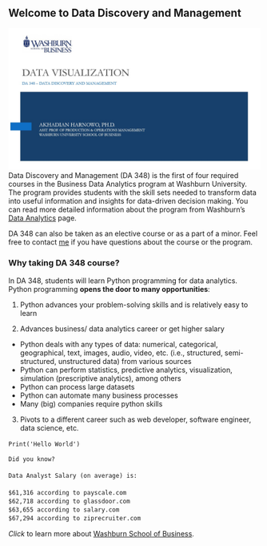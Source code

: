 ## Welcome to Data Discovery and Management

![Image of DA348 Cover](da348.jpg "welcome to DA348")
Data Discovery and Management (DA 348) is the first of four required courses in the Business Data Analytics program at Washburn University. The program provides students with the skill sets needed to transform data into useful information and insights for data-driven decision making. You can read more detailed information about the program from Washburn’s   [Data Analytics](https://www.washburn.edu/academics/college-schools/business/bba-data-analytics.html) page. 

DA 348 can also be taken as an elective course or as a part of a minor. Feel free to contact [me](mailto:akhadian.harnowo@washburn.edu) if you have questions about the course or the program.

### Why taking DA 348 course?

In DA 348, students will learn Python programming for data analytics. Python programming **opens the door to many opportunities**:
1.	Python advances your problem-solving skills and is relatively easy to learn
	
2.	Advances business/ data analytics career or get higher salary
- Python deals with any types of data: numerical, categorical, geographical, text, images, audio, video, etc. (i.e., structured, semi-structured, unstructured data) from various sources
- Python can perform statistics, predictive analytics, visualization, simulation (prescriptive analytics), among others
- Python can process large datasets
- Python can automate many business processes
- Many (big) companies require python skills
3.	Pivots to a different career such as web developer, software engineer, data science, etc.

`Print('Hello World')`

```markdown
Did you know?

Data Analyst Salary (on average) is:

$61,316 according to payscale.com
$62,718 according to glassdoor.com
$63,655 according to salary.com
$67,294 according to ziprecruiter.com

```

_Click_ to learn more about [Washburn School of Business](https://www.washburn.edu/academics/college-schools/business/index.html).


